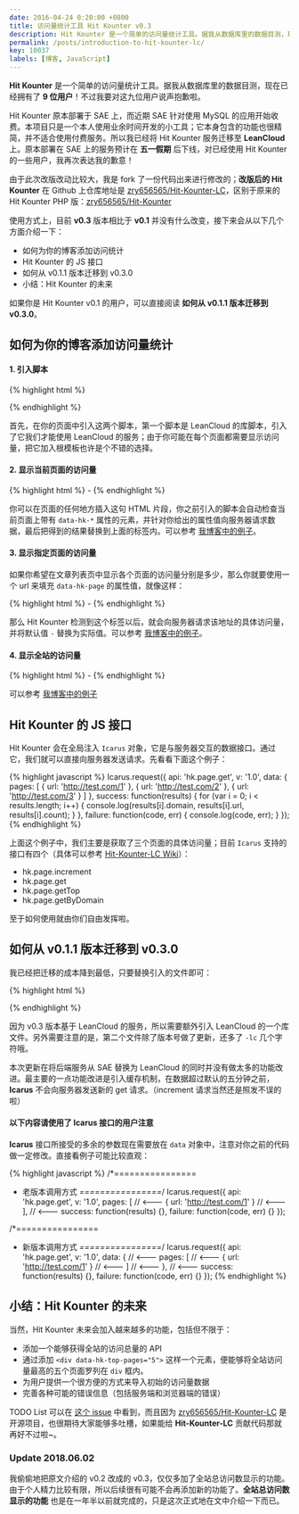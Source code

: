 ```yaml
---
date: 2016-04-24 0:20:00 +0800
title: 访问量统计工具 Hit Kounter v0.3
description: Hit Kounter 是一个简单的访问量统计工具。据我从数据库里的数据目测，现在已经拥有了 9 位用户！不过我要对这九位用户说声抱歉啦。Hit Kounter 原本部署于 SAE 上，而近期 SAE 针对使用 MySQL 的应用开始收费。本项目只是一个本人使用业余时间开发的小工具；它本身包含的功能也很精简，并不适合使用付费服务。所以我已经将 Hit Kounter 服务迁移至 LeanCloud 上。原本部署在 SAE 上的服务预计在五一假期后下线，对已经使用 Hit Kounter 的一些用户，我再次表达我的歉意！使用方式上，目前 v0.3 版本相比于 v0.1 并没有什么改变…
permalink: /posts/introduction-to-hit-kounter-lc/
key: 10037
labels: [博客, JavaScript]
---
```


**Hit Kounter** 是一个简单的访问量统计工具。据我从数据库里的数据目测，现在已经拥有了 **9 位用户**！不过我要对这九位用户说声抱歉啦。

Hit Kounter 原本部署于 SAE 上，而近期 SAE 针对使用 MySQL 的应用开始收费。本项目只是一个本人使用业余时间开发的小工具；它本身包含的功能也很精简，并不适合使用付费服务。所以我已经将 Hit Kounter 服务迁移至 **LeanCloud** 上。原本部署在 SAE 上的服务预计在 **五一假期** 后下线，对已经使用 Hit Kounter 的一些用户，我再次表达我的歉意！

由于此次改版改动比较大，我是 fork 了一份代码出来进行修改的；**改版后的 Hit Kounter** 在 Github 上仓库地址是 [zry656565/Hit-Kounter-LC](https://github.com/zry656565/Hit-Kounter-LC)，区别于原来的 Hit Kounter PHP 版：[zry656565/Hit-Kounter](https://github.com/zry656565/Hit-Kounter)

使用方式上，目前 **v0.3** 版本相比于 **v0.1** 并没有什么改变，接下来会从以下几个方面介绍一下：

- 如何为你的博客添加访问统计
- Hit Kounter 的 JS 接口
- 如何从 v0.1.1 版本迁移到 v0.3.0
- 小结：Hit Kounter 的未来

如果你是 Hit Kounter v0.1 的用户，可以直接阅读 **如何从 v0.1.1 版本迁移到 v0.3.0**。

## 如何为你的博客添加访问量统计

#### 1. 引入脚本

{% highlight html %}
<script src="https://cdn1.lncld.net/static/js/av-min-1.5.0.js"></script>
<script src="https://jerry-cdn.b0.upaiyun.com/hit-kounter/hit-kounter-lc-0.3.0.js"></script>
{% endhighlight %}

首先，在你的页面中引入这两个脚本，第一个脚本是 LeanCloud 的库脚本，引入了它我们才能使用 LeanCloud 的服务；由于你可能在每个页面都需要显示访问量，把它加入根模板也许是个不错的选择。

#### 2. 显示当前页面的访问量

{% highlight html %}
<span data-hk-page="current"> - </span>
{% endhighlight %}

你可以在页面的任何地方插入这句 HTML 片段，你之前引入的脚本会自动检查当前页面上带有 `data-hk-*` 属性的元素，并针对你给出的属性值向服务器请求数据，最后把得到的结果替换到上面的标签内。可以参考 [我博客中的例子](https://github.com/zry656565/heaven-blog/blob/5f19693ac0fb5723ef18d69b57106d2f95021400/_layouts/post.html#L9)。

#### 3. 显示指定页面的访问量

如果你希望在文章列表页中显示各个页面的访问量分别是多少，那么你就要使用一个 url 来填充 `data-hk-page` 的属性值，就像这样：

{% highlight html %}
<span data-hk-page="https://jerryzou.com/posts/design-for-all-mobile-resolution/"> - </span>
{% endhighlight %}

那么 Hit Kounter 检测到这个标签以后，就会向服务器请求该地址的具体访问量，并将默认值 ` - ` 替换为实际值。可以参考 [我博客中的例子](https://github.com/zry656565/heaven-blog/blob/5f19693ac0fb5723ef18d69b57106d2f95021400/index.html#L13)。

#### 4. 显示全站的访问量

{% highlight html %}
<span data-hk-site> - </span>
{% endhighlight %}

可以参考 [我博客中的例子](https://github.com/zry656565/heaven-blog/blob/5846c8b98db003e88b0e2aed6bcf6a810c168d78/_includes/sidebar.html#L7)

## Hit Kounter 的 JS 接口

Hit Kounter 会在全局注入 `Icarus` 对象，它是与服务器交互的数据接口。通过它，我们就可以直接向服务器发送请求。先看看下面这个例子：

{% highlight javascript %}
Icarus.request({
  api: 'hk.page.get',
  v: '1.0',
  data: {
    pages: [
      { url: 'http://test.com/1' },
      { url: 'http://test.com/2' },
      { url: 'http://test.com/3' }
    ]
  },
  success: function(results) {
    for (var i = 0; i < results.length; i++) {
      console.log(results[i].domain, results[i].url, results[i].count);
    }
  },
  failure: function(code, err) {
    console.log(code, err);
  }
});
{% endhighlight %}

上面这个例子中，我们主要是获取了三个页面的具体访问量；目前 `Icarus` 支持的接口有四个（具体可以参考 [Hit-Kounter-LC Wiki](https://github.com/zry656565/Hit-Kounter-LC/wiki/Icarus:-APIs)）：

- hk.page.increment
- hk.page.get
- hk.page.getTop
- hk.page.getByDomain

至于如何使用就由你们自由发挥啦。

## 如何从 v0.1.1 版本迁移到 v0.3.0

我已经把迁移的成本降到最低，只要替换引入的文件即可：

{% highlight html %}
<!-- 老版本需要引入的文件 -->
<script src="http://jerry-cdn.b0.upaiyun.com/hit-kounter/hit-kounter-0.1.1.js"></script>

<!-- 新版本需要引入的文件 -->
<script src="https://cdn1.lncld.net/static/js/av-min-1.5.0.js"></script>
<script src="http://jerry-cdn.b0.upaiyun.com/hit-kounter/hit-kounter-lc-0.3.0.js"></script>
{% endhighlight %}

因为 v0.3 版本基于 LeanCloud 的服务，所以需要额外引入 LeanCloud 的一个库文件。另外需要注意的是，第二个文件除了版本号做了更新，还多了 `-lc` 几个字符哦。

本次更新在将后端服务从 SAE 替换为 LeanCloud 的同时并没有做太多的功能改进。最主要的一点功能改进是引入缓存机制，在数据超过默认的五分钟之前，**Icarus** 不会向服务器发送新的 get 请求。（increment 请求当然还是照发不误的啦）

#### 以下内容请使用了 Icarus 接口的用户注意

**Icarus** 接口所接受的多余的参数现在需要放在 `data` 对象中，注意对你之前的代码做一定修改。直接看例子可能比较直观：

{% highlight javascript %}
/*================
 * 老版本调用方式
 *================*/
Icarus.request({
  api: 'hk.page.get',
  v: '1.0',
  pages: [                          // <---
    { url: 'http://test.com/1' }    // <---
  ],                                // <---
  success: function(results) {},
  failure: function(code, err) {}
});

/*================
 * 新版本调用方式
 *================*/
Icarus.request({
  api: 'hk.page.get',
  v: '1.0',
  data: {                           // <---
    pages: [                        // <---
      { url: 'http://test.com/1' }  // <---
    ]                               // <---
  },                                // <---
  success: function(results) {},
  failure: function(code, err) {}
});
{% endhighlight %}

## 小结：Hit Kounter 的未来

当然，Hit Kounter 未来会加入越来越多的功能，包括但不限于：

- 添加一个能够获得全站的访问总量的 API
- 通过添加 `<div data-hk-top-pages="5">` 这样一个元素，便能够将全站访问量最高的五个页面罗列在 `div` 框内。
- 为用户提供一个很方便的方式来导入初始的访问量数据
- 完善各种可能的错误信息（包括服务端和浏览器端的错误）

TODO List 可以在 [这个 issue](https://github.com/zry656565/Hit-Kounter-LC/issues/1) 中看到，而且因为 [zry656565/Hit-Kounter-LC](https://github.com/zry656565/Hit-Kounter-LC) 是开源项目，也很期待大家能够多吐槽，如果能给 **Hit-Kounter-LC** 贡献代码那就再好不过啦~。

### Update 2018.06.02

我偷偷地把原文介绍的 v0.2 改成的 v0.3，仅仅多加了全站总访问数显示的功能。由于个人精力比较有限，所以后续很有可能不会再添加新的功能了。**全站总访问数显示的功能** 也是在一年半以前就完成的，只是这次正式地在文中介绍一下而已。
